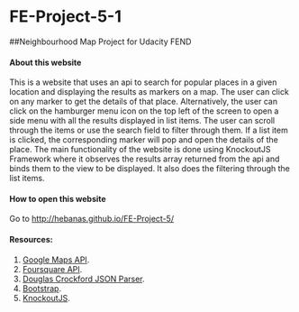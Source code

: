 # FE-Project-5-1
##Neighbourhood Map Project for Udacity FEND

#### About this website

This is a website that uses an api to search for popular places in a given location and displaying the results as markers on a map. The user can click on any marker to get the details of that place. Alternatively, the user can click on the hamburger menu icon on the top left of the screen to open a side menu with all the results displayed in list items. The user can scroll through the items or use the search field to filter through them. If a list item is clicked, the corresponding marker will pop and open the details of the place. The main functionality of the website is done using KnockoutJS Framework where it observes the results array returned from the api and binds them to the view to be displayed. It also does the filtering through the list items.


#### How to open this website

Go to http://hebanas.github.io/FE-Project-5/


#### Resources:
1. [Google Maps API](https://www.google.com.eg/url?sa=t&rct=j&q=&esrc=s&source=web&cd=3&cad=rja&uact=8&sqi=2&ved=0ahUKEwjp_sSy6N7JAhXGMhoKHahjA2wQjBAIIzAC&url=https%3A%2F%2Fdevelopers.google.com%2Fmaps%2F%3Fhl%3Den&usg=AFQjCNF-2Z89oT-xaOeSECncIUMR8MFf7g&sig2=9kSqGfiFntMy9JG_V_cQyQ&bvm=bv.110151844,d.d2s).
2. [Foursquare API](https://www.google.com.eg/url?sa=t&rct=j&q=&esrc=s&source=web&cd=1&cad=rja&uact=8&sqi=2&ved=0ahUKEwifl-jZ6N7JAhVBUhoKHRROB1cQFggaMAA&url=https%3A%2F%2Fdeveloper.foursquare.com%2F&usg=AFQjCNEBwXj9yuiELYCMIupT5FXcNewDqw&sig2=5oUSKEjdS069jdG54lHuGw&bvm=bv.110151844,d.d2s).
3. [Douglas Crockford JSON Parser](https://github.com/douglascrockford/JSON-js).
4. [Bootstrap](https://www.google.com.eg/url?sa=t&rct=j&q=&esrc=s&source=web&cd=1&cad=rja&uact=8&ved=0ahUKEwifjP2b6d7JAhWL2hoKHaxUD_YQFggaMAA&url=http%3A%2F%2Fgetbootstrap.com%2F&usg=AFQjCNGqJZetnaefv01M-l2VBolDSsiGFQ&sig2=gfa_Hk8_sMNKHVqDOk1XBg&bvm=bv.110151844,d.d2s).
5. [KnockoutJS](https://www.google.com.eg/url?sa=t&rct=j&q=&esrc=s&source=web&cd=1&cad=rja&uact=8&ved=0ahUKEwiJn_-r6d7JAhUKPxoKHfbzAZkQFggaMAA&url=http%3A%2F%2Fknockoutjs.com%2F&usg=AFQjCNGS6-xH17N3Dmtn1MSKupdNovRlSQ&sig2=-UGux3LF_KgEs3zpJIddYQ&bvm=bv.110151844,d.d2s).